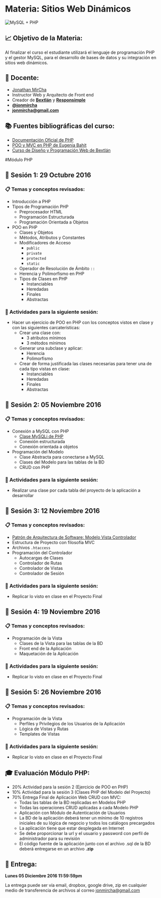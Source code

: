 # Materia: Sitios Web Dinámicos

![MySQL + PHP](http://bextlan.com/img/para-cursos/poo-php-mysql.jpg)

## :chart_with_upwards_trend: Objetivo de la Materia:

Al finalizar el curso el estudiante utilizará el lenguaje de programación PHP y el gestor MySQL, para el desarrollo de bases de datos y su integración en sitios web dinámicos.

## :bow: Docente:

* [Jonathan MirCha](http://jonmircha.com)
* Instructor Web y Arquitecto de Front end
* Creador de **[Bextlán](http://bextlan.com)** y **[Responsimple](http://jonmircha.github.io/responsimple/)**
* **[@jonmircha](https://twitter.com/jonmircha)**
* **[jonmircha@gmail.com](mailto:jonmircha@gmail.com)**

## :books: Fuentes bibliográficas del curso:

* [Documentación Oficial de PHP](http://php.net/manual/es/)
* [POO y MVC en PHP de Eugenia Bahit](http://www.etnassoft.com/biblioteca/poo-y-mvc-en-php/)
* [Curso de Diseño y Programación Web de Bextlán](http://bextlan.com/cursos/web/)


#Módulo PHP


## :school: Sesión 1: 29 Octubre 2016

### :clipboard: Temas y conceptos revisados: 

* Introducción a PHP
* Tipos de Programación PHP
	* Preprocesador HTML
	* Programación Estructurada
	* Programación Orientada a Objetos
* POO en PHP
	* Clases y Objetos
	* Métodos, Atributos y Constantes
	* Modificadores de Acceso
		* `public`
		* `private`
		* `protected`
		* `static`
	* Operador de Resolución de Ámbito `::`
	* Herencia y Polimorfismo en PHP
	* Tipos de Clases en PHP
		* Instanciables
		* Heredadas
		* Finales
		* Abstractas

### :pencil: Actividades para la siguiente sesión: 

* Hacer un ejercicio de POO en PHP con los conceptos vistos en clase y con las siguientes carcaterísticas:
	* Crear una clase con:
		* 3 atributos mínimos
		* 3 métodos mínimos
	* Generar una subclase y aplicar:
		* Herencia
		* Polimorfismo
	* Crear de forma justificada las clases necesarias para tener una de cada tipo vistas en clase:
		* Instanciables
		* Heredadas
		* Finales
		* Abstractas


## :school: Sesión 2: 05 Noviembre 2016

### :clipboard: Temas y conceptos revisados: 

* Conexión a MySQL con PHP
	* [Clase MySQLi de PHP](http://php.net/manual/es/class.mysqli.php)
	* Conexión estructurada
	* Conexión orientada a objetos
* Programación del Modelo
	* Clase Abstracta para conectarse a MySQL
	* Clases del Modelo para las tablas de la BD
	* CRUD con PHP

### :pencil: Actividades para la siguiente sesión: 

* Realizar una clase por cada tabla del proyecto de la aplicación a desarrollar


## :school: Sesión 3: 12 Noviembre 2016

### :clipboard: Temas y conceptos revisados: 

* [Patrón de Arquitectura de Software: Modelo Vista Controlador](http://jonmircha.github.io/slides-poo-php-mysql/#/71)
* Estructura de Proyecto con filosofía MVC
* Archivos `.htaccess`
* Programación del Controlador
	* Autocargas de Clases
	* Controlador de Rutas
	* Controlador de Vistas
	* Controlador de Sesión

### :pencil: Actividades para la siguiente sesión: 

* Replicar lo visto en clase en el Proyecto Final


## :school: Sesión 4: 19 Noviembre 2016

### :clipboard: Temas y conceptos revisados: 

* Programación de la Vista
	* Clases de la Vista para las tablas de la BD
	* Front end de la Aplicación
	* Maquetación de la Aplicación

### :pencil: Actividades para la siguiente sesión: 

* Replicar lo visto en clase en el Proyecto Final


## :school: Sesión 5: 26 Noviembre 2016

### :clipboard: Temas y conceptos revisados: 

* Programación de la Vista
	* Perfiles y Privilegios de los Usuarios de la Aplicación
	* Lógica de Vistas y Rutas
	* Templates de Vistas

### :pencil: Actividades para la siguiente sesión: 

* Replicar lo visto en clase en el Proyecto Final


## :mortar_board: Evaluación Módulo PHP:

* 20% Actividad para la sesión 2 (Ejercicio de POO en PHP)
* 10% Actividad para la sesión 3 (Clases PHP del Modelo del Proyecto)
* 70% Entrega Final de Aplicación Web CRUD con MVC:
	* Todas las tablas de la BD replicadas en Modelos PHP
	* Todas las operaciones CRUD aplicadas a cada Modelo PHP
	* Aplicación con Módulo de Autenticación de Usuarios
	* La BD de la aplicación deberá tener un mínimo de 10 registros iniciales de su lógica de negocio y todos los catálogos precargados
	* La aplicación tiene que estar desplegada en Internet
	* Se debe proporcionar la url y el usuario y password con perfil de administrador para su revisión
	* El código fuente de la aplicación junto con el archivo .sql de la BD deberá entregarse en un archivo **.zip**

## :date: Entrega:

**Lunes 05 Diciembre 2016 11:59:59pm**

La entrega puede ser vía email, dropbox, google drive, zip en cualquier medio de transferencia de archivos al correo jonmircha@gmail.com